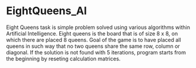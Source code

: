 # EightQueens_AI

Eight Queens task is simple problem solved using various algorithms within Artificial Intelligence. Eight queens is the board that 
is of size 8 x 8, on which there are placed 8 queens. Goal of the game is to have placed all queens in such way that no two queens share the same row, column
or diagonal. If the solution is not found with 5 iterations, program starts from the beginning by reseting calculation matrices. 
